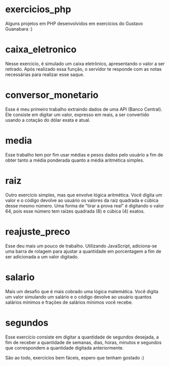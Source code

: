 # exercicios_php
Alguns projetos em PHP desenvolvidos em exercícios do Gustavo Guanabara :)

# caixa_eletronico
Nesse exercicio, é simulado um caixa eletrônico, apresentando o valor a ser retirado. Após realizado essa função, o servidor te responde com as notas necessárias para realizar esse saque.

# conversor_monetario
Esse é meu primeiro trabalho extraindo dados de uma API (Banco Central). Ele consiste em digitar um valor, expresso em reais, a ser convertido usando a cotação do dólar exata e atual.

# media
Esse trabalho tem por fim usar médias e pesos dados pelo usuário a fim de obter tanto a média ponderada quanto a média aritmética simples.

# raiz
Outro exercício simples, mas que envolve lógica aritmética. Você digita um valor e o código devolve ao usuário os valores da raiz quadrada e cúbica desse mesmo número. Uma forma de "tirar a prova real" é digitando o valor 64, pois esse número tem raízes quadrada (8) e cúbica (4) exatos.

# reajuste_preco
Esse deu mais um pouco de trabalho. Utilizando JavaScript, adiciona-se uma barra de rolagem para ajustar a quantidade em porcentagem a fim de ser adicionada a um valor digitado.

# salario
Mais um desafio que é mais cobrado uma lógica matemática. Você digita um valor simulando um salário e o código devolve ao usuário quantos salários mínimos e frações de salários mínimos você recebe.

# segundos
Esse exercício consiste em digitar a quantidade de segundos desejada, a fim de receber a quantidade de semanas, dias, horas, minutos e segundos que correspondem a quantidade digitada anteriormente.

São ao todo, exercícios bem fáceis, espero que tenham gostado :)
